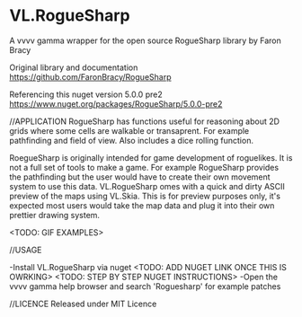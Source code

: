 # VL.RogueSharp
A vvvv gamma wrapper for the open source RogueSharp library by Faron Bracy

Original library and documentation https://github.com/FaronBracy/RogueSharp

Referencing this nuget version 5.0.0 pre2 https://www.nuget.org/packages/RogueSharp/5.0.0-pre2

//APPLICATION
RogueSharp has functions useful for reasoning about 2D grids where some cells are walkable or transaprent. 
For example pathfinding and field of view. 
Also includes a dice rolling function. 


RoegueSharp is originally intended for game development of roguelikes.
It is not a full set of tools to make a game. For example RogueSharp provides the pathfinding but the user would have to create their own movement system to use this data. 
VL.RogueSharp omes with a quick and dirty ASCII preview of the maps using VL.Skia. This is for preview purposes only, it's expected most users would take the map data and plug it into their own prettier drawing system.

<TODO: GIF EXAMPLES> 

//USAGE 

-Install VL.RogueSharp via nuget <TODO: ADD NUGET LINK ONCE THIS IS OWRKING>
<TODO: STEP BY STEP NUGET INSTRUCTIONS>
-Open the vvvv gamma help browser and search 'Roguesharp' for example patches 


//LICENCE 
Released under MIT Licence 
